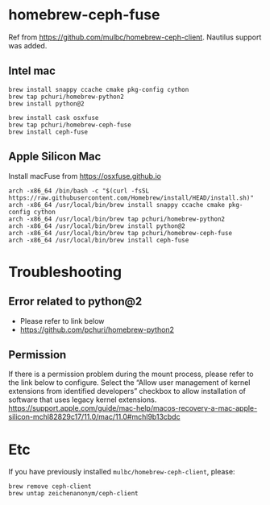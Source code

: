 # homebrew-ceph-fuse

Ref from https://github.com/mulbc/homebrew-ceph-client. Nautilus support was added.

## Intel mac
```
brew install snappy ccache cmake pkg-config cython
brew tap pchuri/homebrew-python2
brew install python@2
 
brew install cask osxfuse
brew tap pchuri/homebrew-ceph-fuse
brew install ceph-fuse
```

## Apple Silicon Mac
Install macFuse from https://osxfuse.github.io
```
arch -x86_64 /bin/bash -c "$(curl -fsSL https://raw.githubusercontent.com/Homebrew/install/HEAD/install.sh)"
arch -x86_64 /usr/local/bin/brew install snappy ccache cmake pkg-config cython
arch -x86_64 /usr/local/bin/brew tap pchuri/homebrew-python2
arch -x86_64 /usr/local/bin/brew install python@2
arch -x86_64 /usr/local/bin/brew tap pchuri/homebrew-ceph-fuse
arch -x86_64 /usr/local/bin/brew install ceph-fuse
```

# Troubleshooting
## Error related to python@2
- Please refer to link below
- https://github.com/pchuri/homebrew-python2

## Permission 
If there is a permission problem during the mount process, please refer to the link below to configure.
Select the “Allow user management of kernel extensions from identified developers” checkbox to allow installation of software that uses legacy kernel extensions.
https://support.apple.com/guide/mac-help/macos-recovery-a-mac-apple-silicon-mchl82829c17/11.0/mac/11.0#mchl9b13cbdc
 
# Etc
If you have previously installed `mulbc/homebrew-ceph-client`, please:
```
brew remove ceph-client
brew untap zeichenanonym/ceph-client
```
